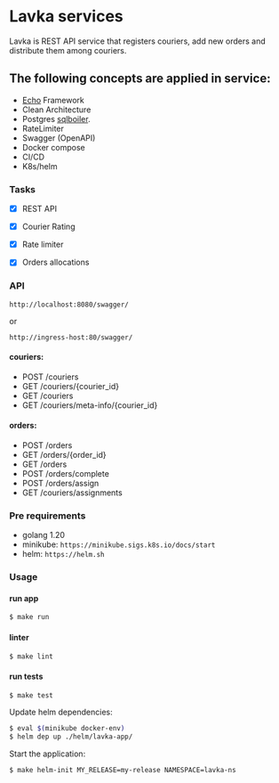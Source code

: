 # Lavka services

Lavka is REST API service that registers couriers, add new orders and distribute them among couriers.

## The following concepts are applied in service:
- <a href="https://echo.labstack.com/">Echo</a> Framework 
- Clean Architecture
- Postgres <a href="https://github.com/volatiletech/sqlboiler">sqlboiler</a>.
- RateLimiter
- Swagger (OpenAPI)
- Docker compose
- CI/CD 
- K8s/helm

### Tasks
- [x] REST API
- [x] Courier Rating
- [x] Rate limiter
- [x] Orders allocations


### API
```vertica
http://localhost:8080/swagger/
```
or
```vertica
http://ingress-host:80/swagger/
```
#### couriers:
* POST /couriers
* GET /couriers/{courier_id}
* GET /couriers
* GET /couriers/meta-info/{courier_id}
#### orders:
* POST /orders
* GET /orders/{order_id}
* GET /orders
* POST /orders/complete
* POST /orders/assign
* GET /couriers/assignments

### Pre requirements
* golang 1.20
* minikube: `https://minikube.sigs.k8s.io/docs/start`
* helm: `https://helm.sh`


### Usage
#### run app
```sh
$ make run
```
#### linter
```sh
$ make lint
```
#### run tests
```sh
$ make test
```

Update helm dependencies:
```sh
$ eval $(minikube docker-env)
$ helm dep up ./helm/lavka-app/
```

Start the application:
```sh
$ make helm-init MY_RELEASE=my-release NAMESPACE=lavka-ns
```
